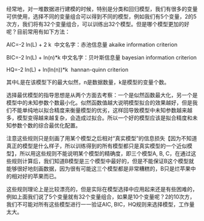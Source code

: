 经常地，对一堆数据进行建模的时候，特别是分类和回归模型，我们有很多的变量可供使用，选择不同的变量组合可以得到不同的模型，例如我们有5个变量，2的5次方，我们将有32个变量组合，可以训练出32个模型。但是哪个模型更加的好呢？目前常用有如下方法：

AIC=-2 ln\(L\) + 2 k  中文名字：赤池信息量 akaike information criterion

BIC=-2 ln\(L\) + ln\(n\)\*k 中文名字：贝叶斯信息量 bayesian information criterion

HQ=-2 ln\(L\) + ln\(ln\(n\)\)\*k  hannan-quinn criterion

其中L是在该模型下的最大似然，n是数据数量，k是模型的变量个数。

选择最优模型的指导思想是从两个方面去考察：一个是似然函数最大化，另一个是模型中的未知参数个数最小化。似然函数值越大说明模型拟合的效果越好，但是我们不能单纯地以拟合精度来衡量模型的优劣，这样回导致模型中未知参数越来越多，模型变得越来越复杂，会造成过拟合。所以一个好的模型应该是拟合精度和未知参数个数的综合最优化配置。



注意这些规则只是刻画了用某个模型之后相对“真实模型”的信息损失【因为不知道真正的模型是什么样子，所以训练得到的所有模型都只是真实模型的一个近似模型】，所以用这些规则不能说明某个模型的精确度，即三个模型A, B, C，在通过这些规则计算后，我们知道B模型是三个模型中最好的，但是不能保证B这个模型就能够很好地刻画数据，因为很有可能这三个模型都是非常糟糕的，B只是烂苹果中的相对好的苹果而已。

这些规则理论上是比较漂亮的，但是实际在模型选择中应用起来还是有些困难的，例如上面我们说了5个变量就有32个变量组合，如果是10个变量呢？2的10次方，我们不可能对所有这些模型进行一一验证AIC, BIC，HQ规则来选择模型，工作量太大。



